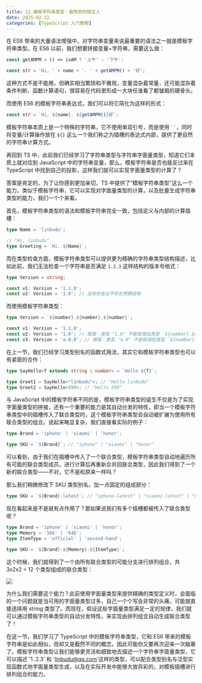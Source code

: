 ```yaml
---
title: 12.模板字符串类型：最熟悉的陌生人
date: 2025-02-22
categories: [TypeScript 入门教程]
---
```

在 ES6 带来的大量语法增强中，对字符串变量来说最重要的语法之一就是模板字符串类型。在 ES6 以前，我们想要拼接变量+字符串，需要这么做：

```typescript
const getAMPM = () => isAM ? '上午' : '下午';

const str = 'Hi, ' + name + '. ' + getAMPM() + '好';
```

这种方式不是不能用，但确实相当繁琐和不雅观，变量混杂着常量，还可能混杂着条件判断、函数计算语句，很容易在代码里形成一大块任谁看了都皱眉的硬骨头。

而使用 ES6 的模板字符串表达式，我们可以将它简化为这样的形式：

```typescript
const str = `Hi, ${name}. ${getAMPM()}好`;
```

模板字符串本质上是一个特殊的字符串，它不使用单双引号，而是使用 ` `` `，同时将变量/计算操作放在 `${}` 这么一个我们称之为插槽的表达式内部，提供了更自然的字符串计算方式。

再回到 TS 中，此前我们已经学习了字符串类型与字符串字面量类型，知道它们本质上就对应到 JavaScript 中的字符串变量，那么，模板字符串是否也能反过来在 TypeScript 中找到自己的投影，这样我们就可以实现字面量类型的计算了？

答案是肯定的，为了让你感到更加亲切，TS 中提供了“模板字符串类型”这么一个能力，类似于模板字符串，它可以实现对字面量类型的计算，以及批量生成字符串类型的能力，我们一个个来看。

首先，模板字符串类型的语法和模板字符串完全一致，包括定义与内部的计算插槽：

```typescript
type Name = 'linbudu';

// "Hi, linbudu"
type Greeting = `Hi, ${Name}`;
```

而在类型检查方面，模板字符串类型可以提供更为精确的字符串类型结构描述，比如此前，我们无法检查一个字符串是否满足 `1.2.3` 这样结构的版本号格式：

```typescript
type Version = string;

const v1: Version = '1.1.0';
const v2: Version = '1.0'; // 没有检查出不符合预期结构
```

而使用模板字符串类型：

```typescript
type Version = `${number}.${number}.${number}`;

const v1: Version = '1.1.0';
const v2: Version = '1.0'; // 报错：类型 "1.0" 不能赋值给类型 `${number}.${number}.${number}`
const v3: Version = 'a.0.0'; // 报错：类型 "a.0" 不能赋值给类型 `${number}.${number}.${number}`
```

在上一节，我们已经学习类型别名的函数式用法，其实它和模板字符串类型也可以有紧密的合作：

```typescript
type SayHello<T extends string | number> = `Hello ${T}`;

type Greet1 = SayHello<"linbudu">; // "Hello linbudu"
type Greet2 = SayHello<599>; // "Hello 599"
```

与 JavaScript 中的模板字符串不同的是，模板字符串类型的诞生不仅是为了实现字面量类型的拼接，还有一个重要的能力是其自动分发的特性，即当一个模板字符串类型中的插槽传入了联合类型时，这个模板字符串类型会自动被扩展为使用所有联合类型的组合。说起来略显复杂，我们直接看实际的例子：

```typescript
type Brand = 'iphone' | 'xiaomi' | 'honor';

type SKU = `${Brand}`; // "iphone" | "xiaomi" | "honor"
```

可以看到，由于我们在插槽中传入了一个联合类型，模板字符串类型自动地遍历所有可能的联合类型成员，进行计算后再重新合并回联合类型，因此我们得到了一个新的联合类型——不对，它不是和原来一样吗？

那么我们稍微修改下 SKU 类型别名，加一点固定的组成部分：

```typescript
type SKU = `${Brand}-latest`; // "iphone-latest" | "xiaomi-latest" | "honor-latest"
```

现在看起来是不是就有点作用了？那如果说我们有多个插槽都被传入了联合类型呢？

```typescript
type Brand = 'iphone' | 'xiaomi' | 'honor';
type Memory = '16G' | '64G';
type ItemType = 'official' | 'second-hand';

type SKU = `${Brand}-${Memory}-${ItemType}`;
```

这个时候，我们就得到了一个由所有联合类型的可能分支进行排列组合，共 3x2x2 = 12 个类型组成的联合类型：

![](https://p3-juejin.byteimg.com/tos-cn-i-k3u1fbpfcp/53290f3bb8dc474a9e0c1bac5759064a~tplv-k3u1fbpfcp-jj-mark:0:0:0:0:q75.image#?w=1036&h=352&s=92506&e=png&b=212429)

为什么我们需要这个能力？此前使用字面量类型来提供精确的类型定义时，会面临的一个问题就是当可用的字面量类型过多，自己一个个写会非常的头痛，可能就直接选择用 string 类型了。而现在，假设这些字面量类型满足一定的规律，我们就可以通过模板字符串类型的自动分发特性，来实现由排列组合自动生成联合类型了！

在这一节，我们学习了 TypeScript 中的模板字符串类型，它和 ES6 带来的模板字符串是如此相似，但却又是截然不同的概念，因此可能你又要再次迎来一次脑暴了。模板字符串类型让我们能够更灵活和细致地去描述一个字符串字面量类型，它可以描述 '1..2.3' 和 'linbudu@qq.com'这样的类型，可以配合类型别名与泛型实现函数式地字面量类型生成，以及在实际开发中能够大放异彩的，对模板插槽进行排列组合的能力。